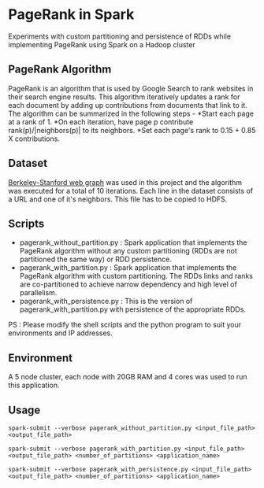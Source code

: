 # PageRank in Spark

Experiments with custom partitioning and persistence of RDDs while implementing PageRank using Spark on a Hadoop cluster

## PageRank Algorithm 

PageRank is an algorithm that is used by Google Search to rank websites in their search engine results. This algorithm iteratively updates a rank for each document by adding up contributions from documents that link to it. The algorithm can be summarized in the following steps -
*Start each page at a rank of 1.
*On each iteration, have page p contribute rank(p)/|neighbors(p)| to its neighbors.
*Set each page's rank to 0.15 + 0.85 X contributions.

## Dataset

[Berkeley-Stanford web graph](https://snap.stanford.edu/data/web-BerkStan.html) was used in this project and the algorithm was executed for a total of 10 iterations. Each line in the dataset consists of a URL and one of it's neighbors. This file has to be copied to HDFS.

## Scripts

* pagerank_without_partition.py : Spark application that implements the PageRank algorithm without any custom partitioning (RDDs are not partitioned the same way) or RDD persistence.
* pagerank_with_partition.py : Spark application that implements the PageRank algorithm with custom partitioning. The RDDs links and ranks are co-partitioned to achieve narrow dependency and high level of parallelism.
* pagerank_with_persistence.py : This is the version of pagerank_with_partition.py with persistence of the appropriate RDDs.

PS : Please modify the shell scripts and the python program to suit your environments and IP addresses.

## Environment

A 5 node cluster, each node with 20GB RAM and 4 cores was used to run this application.

## Usage 
`spark-submit --verbose pagerank_without_partition.py <input_file_path> <output_file_path>`

`spark-submit --verbose pagerank_with_partition.py <input_file_path> <output_file_path> <number_of_partitions> <application_name>`

`spark-submit --verbose pagerank_with_persistence.py <input_file_path> <output_file_path> <number_of_partitions> <application_name>`

